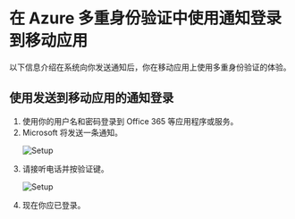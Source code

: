 
<properties 
	pageTitle="在 Azure Multi-Factor Authentication 中使用通知登录到移动应用" 
	description="本页介绍用户如何在 Azure MFA 中使用移动应用通知登录。" 
	services="multi-factor-authentication" 
	documentationCenter="" 
	authors="billmath" 
	manager="stevenpo" 
	editor="curtland"/>

<tags 
	ms.service="multi-factor-authentication" 
	ms.date="08/04/2016"
	wacn.date="09/19/2016"/>

# 在 Azure 多重身份验证中使用通知登录到移动应用

以下信息介绍在系统向你发送通知后，你在移动应用上使用多重身份验证的体验。

## 使用发送到移动应用的通知登录

<ol>

<li>使用你的用户名和密码登录到 Office 365 等应用程序或服务。</li>
<li>Microsoft 将发送一条通知。</li>


![Setup](./media/multi-factor-authentication-end-user-signin-app-notify/notify.png)

<li>请接听电话并按验证键。</li>

![Setup](./media/multi-factor-authentication-end-user-signin-app-notify/phone.png)


<li>现在你应已登录。</li>


 

<!---HONumber=Mooncake_0912_2016-->